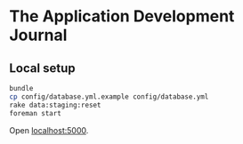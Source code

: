 # The Application Development Journal

## Local setup

```bash
bundle
cp config/database.yml.example config/database.yml
rake data:staging:reset
foreman start
```

Open [localhost:5000](http://localhost:5000).